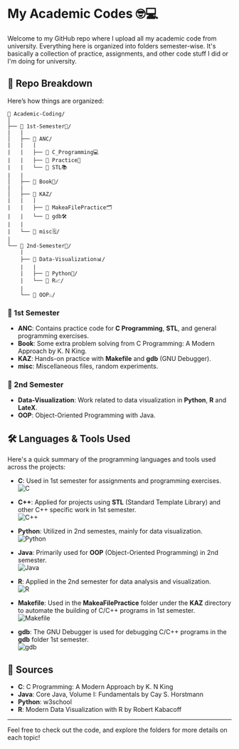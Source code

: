 # My Academic Codes 🤓💻

Welcome to my GitHub repo where I upload all my academic code from university. Everything here is organized into folders semester-wise. It's basically a collection of practice, assignments, and other code stuff I did or I'm doing for university.

## 📂 Repo Breakdown

Here’s how things are organized:

```
📂 Academic-Coding/
│
├── 📂 1st-Semester📅/ 
|   |
│   ├── 📁 ANC/
|   |   |
|   |   ├── 📁 C_Programming💻
|   |   ├── 📁 Practice📝
|   |   └── 📁 STL📚
|   |
│   ├── 📁 Book📖/
|   |
│   ├── 📁 KAZ/
|   |   |
|   |   ├── 📁 MakeaFilePractice🗂️
|   |   └── 📁 gdb🛠️
|   |
|   └── 📁 misc🗒️/
│
└── 📂 2nd-Semester📅/
    |
    ├── 📁 Data-Visualization📊/
    |   |
    |   ├── 📁 Python🐍/
    |   └── 📁 R📈/
    |
    └── 📁 OOP♨️/
```    

### 📅 1st Semester

- **ANC**: Contains practice code for **C Programming**, **STL**, and general programming exercises.
- **Book**: Some extra problem solving from C Programming: A Modern Approach by K. N King.
- **KAZ**: Hands-on practice with **Makefile** and **gdb** (GNU Debugger).
- **misc**: Miscellaneous files, random experiments.

### 📅 2nd Semester

- **Data-Visualization**: Work related to data visualization in **Python**, **R** and **LateX**. 
- **OOP**: Object-Oriented Programming with Java.

## 🛠️ Languages & Tools Used

Here's a quick summary of the programming languages and tools used across the projects:

- **C**: Used in 1st semester for assignments and programming exercises.  
  ![C](https://img.shields.io/badge/Code-C-blue)
  
- **C++**: Applied for projects using **STL** (Standard Template Library) and other C++ specific work in 1st semester.  
  ![C++](https://img.shields.io/badge/Code-C++-00599C)
  
- **Python**: Utilized in 2nd semestes, mainly for data visualization.  
  ![Python](https://img.shields.io/badge/Code-Python-yellow)
  
- **Java**: Primarily used for **OOP** (Object-Oriented Programming) in 2nd semester.  
  ![Java](https://img.shields.io/badge/Code-Java-red)
  
- **R**: Applied in the 2nd semester for data analysis and visualization.  
  ![R](https://img.shields.io/badge/Code-R-green)
  
- **Makefile**: Used in the **MakeaFilePractice** folder under the **KAZ** directory to automate the building of C/C++ programs in 1st semester.  
  ![Makefile](https://img.shields.io/badge/Tool-Makefile-red)
  
- **gdb**: The GNU Debugger is used for debugging C/C++ programs in the **gdb** folder 1st semester.  
  ![gdb](https://img.shields.io/badge/Tool-GDB-orange)

## 🔗 Sources

- **C**: C Programming: A Modern Approach by K. N King
- **Java**: Core Java, Volume I: Fundamentals by Cay S. Horstmann
- **Python**: w3school
- **R**: Modern Data Visualization with R by Robert Kabacoff

---

Feel free to check out the code, and explore the folders for more details on each topic!



